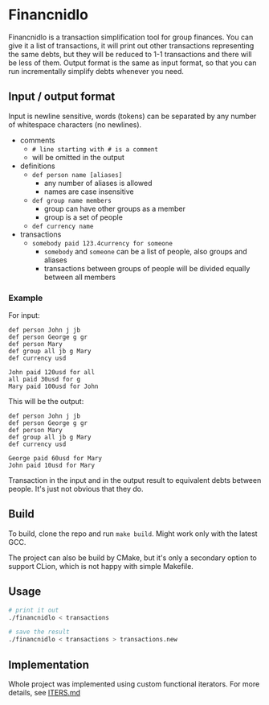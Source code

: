# Financnidlo

Financnidlo is a transaction simplification tool for group finances. You can give it a list of transactions, it will print out
other transactions representing the same debts, but they will be reduced to 1-1 transactions and there will be less of them.
Output format is the same as input format, so that you can run incrementally simplify debts whenever you need.

## Input / output format

Input is newline sensitive, words (tokens) can be separated by any number of whitespace characters (no newlines).

* comments
    * `# line starting with # is a comment`
    * will be omitted in the output
* definitions
    * `def person name [aliases]`
        * any number of aliases is allowed
        * names are case insensitive
    * `def group name members`
        * group can have other groups as a member
        * group is a set of people
    * `def currency name`
* transactions
    * `somebody paid 123.4currency for someone`
        * `somebody` and `someone` can be a list of people, also groups and aliases
        * transactions between groups of people will be divided equally between all members

### Example

For input:
```
def person John j jb
def person George g gr
def person Mary
def group all jb g Mary
def currency usd

John paid 120usd for all
all paid 30usd for g
Mary paid 100usd for John
```

This will be the output:
```
def person John j jb
def person George g gr
def person Mary
def group all jb g Mary
def currency usd

George paid 60usd for Mary
John paid 10usd for Mary
```

Transaction in the input and in the output result to equivalent debts between people. It's just not obvious that they do.

## Build

To build, clone the repo and run `make build`. Might work only with the latest GCC.

The project can also be build by CMake, but it's only a secondary option to support CLion, which is not happy with simple Makefile. 

## Usage

```sh
# print it out
./financnidlo < transactions

# save the result
./financnidlo < transactions > transactions.new
```

## Implementation

Whole project was implemented using custom functional iterators. For more details, see [ITERS.md](./ITERS.md)